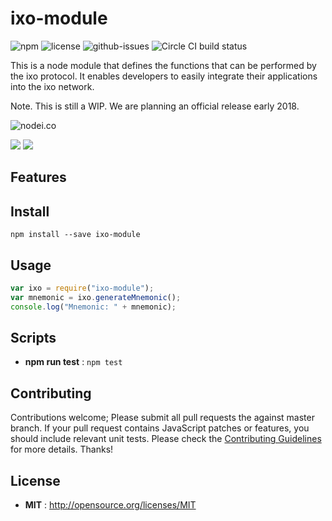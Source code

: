 # ixo-module

![npm](https://img.shields.io/npm/v/ixo-module.svg) ![license](https://img.shields.io/npm/l/ixo-module.svg) ![github-issues](https://img.shields.io/github/issues/ixofoundation/ixo-module.svg)  ![Circle CI build status](https://circleci.com/gh/ixofoundation/ixo-module.svg?style=svg)

This is a node module that defines the functions that can be performed by the ixo protocol. It enables developers to easily integrate their applications into the ixo network. 

Note. This is still a WIP. We are planning an official release early 2018. 

![nodei.co](https://nodei.co/npm/ixo-module.png?downloads=true&downloadRank=true&stars=true)

![](https://david-dm.org/ixofoundation/ixo-module/status.svg)
![](https://david-dm.org/ixofoundation/ixo-module/dev-status.svg)

## Features


## Install

`npm install --save ixo-module`

## Usage


```js
var ixo = require("ixo-module");
var mnemonic = ixo.generateMnemonic();
console.log("Mnemonic: " + mnemonic);
```


## Scripts

 - **npm run test** : `npm test`


## Contributing

Contributions welcome; Please submit all pull requests the against master branch. If your pull request contains JavaScript patches or features, you should include relevant unit tests. Please check the [Contributing Guidelines](contributng.md) for more details. Thanks!


## License

 - **MIT** : http://opensource.org/licenses/MIT
